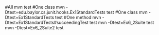 #All
mvn test
#One class
mvn -Dtest=edu.baylor.cs.junit.hooks.Ex1StandardTests test
#One class
mvn -Dtest=Ex1StandardTests test
#One method
mvn -Dtest=Ex1StandardTests#succeedingTest test
mvn -Dtest=Ex6_2Suite test
mvn -Dtest=Ex6_2Suite2 test
